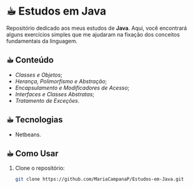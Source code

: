 # ☕︎ Estudos em Java

Repositório dedicado aos meus estudos de **Java**. Aqui, você encontrará alguns exercícios simples que me ajudaram na fixação dos conceitos fundamentais da linguagem.

## ☕︎ Conteúdo

- *Classes e Objetos*;
- *Herança, Polimorfismo e Abstração*;
- *Encapsulamento e Modificadores de Acesso*;
- *Interfaces e Classes Abstratas*;
- *Tratamento de Exceções*.

## ☕︎ Tecnologias

- Netbeans.

## ☕︎ Como Usar

1. Clone o repositório:
   ```bash
   git clone https://github.com/MariaCampanaP/Estudos-em-Java.git

